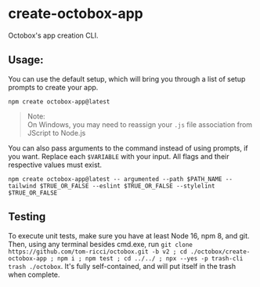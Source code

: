 # create-octobox-app
Octobox's app creation CLI.
## Usage:
You can use the default setup, which will bring you through a list of setup prompts to create your app.
```shell
npm create octobox-app@latest
```
> Note:\
> On Windows, you may need to reassign your `.js` file association from JScript to Node.js

You can also pass arguments to the command instead of using prompts, if you want. Replace each `$VARIABLE` with your input. All flags and their respective values must exist.
```shell
npm create octobox-app@latest -- argumented --path $PATH_NAME --tailwind $TRUE_OR_FALSE --eslint $TRUE_OR_FALSE --stylelint $TRUE_OR_FALSE
```

## Testing
To execute unit tests, make sure you have at least Node 16, npm 8, and git. Then, using any terminal besides cmd.exe, run `git clone https://github.com/tom-ricci/octobox.git -b v2 ; cd ./octobox/create-octobox-app ; npm i ; npm test ; cd ../../ ; npx --yes -p trash-cli trash ./octobox`. It's fully self-contained, and will put itself in the trash when complete.
